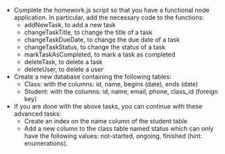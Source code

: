 * Complete the homework.js script so that you have a functional node application. In particular, add the necessary code to the functions:
  - addNewTask, to add a new task
  - changeTaskTitle, to change the title of a task
  - changeTaskDueDate, to change the due date of a task
  - changeTaskStatus, to change the status of a task
  - markTaskAsCompleted, to mark a task as completed
  - deleteTask, to delete a task
  - deleteUser, to delete a user
* Create a new database containing the following tables:
  - Class: with the columns: id, name, begins (date), ends (date)
  - Student: with the columns: id, name, email, phone, class_id (foreign key)
* If you are done with the above tasks, you can continue with these advanced tasks:
  - Create an index on the name column of the student table.
  - Add a new column to the class table named status which can only have the following values: not-started, ongoing, finished (hint: enumerations).